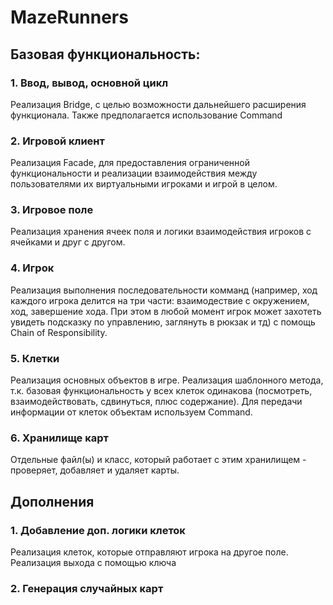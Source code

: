 # MazeRunners
## Базовая функциональность:
### 1. Ввод, вывод, основной цикл
Реализация Bridge, с целью возможности дальнейшего расширения функционала. Также предполагается использование Command
### 2. Игровой клиент
Реализация Facade, для предоставления ограниченной функциональности и реализации взаимодействия между пользователями их виртуальными игроками и игрой в целом.
### 3. Игровое поле
Реализация хранения ячеек поля и логики взаимодействия игроков с ячейками и друг с другом. 
### 4. Игрок
Реализация выполнения последовательности комманд (например, ход каждого игрока делится на три части: взаимодествие с окружением, ход, завершение хода. При этом в любой момент игрок может захотеть увидеть подсказку по управлению, заглянуть в рюкзак и тд) с помощь Chain of Responsibility. 
### 5. Клетки
Реализация основных объектов в игре. Реализация шаблонного метода, т.к. базовая функциональность у всех клеток одинакова (посмотреть, взаимодействовать, сдвинуться, плюс содержание). Для передачи информации от клеток объектам используем Command.
### 6. Хранилище карт
Отдельные файл(ы) и класс, который работает с этим хранилищем - проверяет, добавляет и удаляет карты.
## Дополнения
### 1. Добавление доп. логики клеток
Реализация клеток, которые отправляют игрока на другое поле. Реализация выхода с помощью ключа
### 2. Генерация случайных карт
